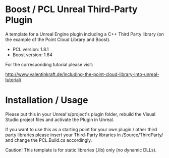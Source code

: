 # Boost / PCL Unreal Third-Party Plugin
A template for a Unreal Engine plugin including a C++ Third Party library (on the example of the Point Cloud Library and Boost).

* PCL version: 1.8.1
* Boost version: 1.64

For the corresponding tutorial please visit:

http://www.valentinkraft.de/including-the-point-cloud-library-into-unreal-tutorial/

# Installation / Usage
Please put this in your Unreal's/project's plugin folder, rebuild the Visual Studio project files and activate the Plugin in Unreal.

If you want to use this as a starting point for your own plugin / other third party libraries please insert your Third-Party libraries in /Source/ThirdParty/ and change the PCL.Build.cs accordingly.

Caution! This template is for static libraries (.lib) only (no dynamic DLLs).
